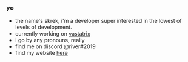### yo
- the name's skrek, i'm a developer super interested in the lowest of levels of development.
- currently working on [vastatrix](https://github.com/skrekhere/vastatrix)
- i go by any pronouns, really
- find me on discord @river#2019
- find my website [here](https://visu.do)
